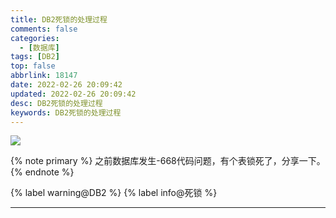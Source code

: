 ```yaml
---
title: DB2死锁的处理过程
comments: false
categories:
  - [数据库]
tags: [DB2]
top: false
abbrlink: 18147
date: 2022-02-26 20:09:42
updated: 2022-02-26 20:09:42
desc: DB2死锁的处理过程
keywords: DB2死锁的处理过程
---
```


![](/images/article_db2.jpg)

{% note primary %}
之前数据库发生-668代码问题，有个表锁死了，分享一下。
{% endnote %}

{% label warning@DB2 %} {% label info@死锁 %}

<!--more-->
<hr />
